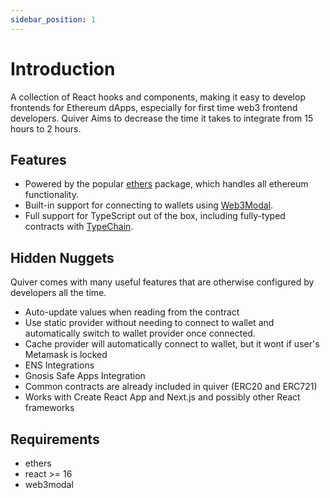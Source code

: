 ```yaml
---
sidebar_position: 1
---
```


# Introduction

A collection of React hooks and components, making it easy to develop frontends for Ethereum dApps, especially for first time web3 frontend developers. Quiver Aims to decrease the time it takes to integrate from 15 hours to 2 hours.

## Features

- Powered by the popular [ethers](https://ethers.org/) package, which handles all ethereum functionality.
- Built-in support for connecting to wallets using [Web3Modal](https://github.com/Web3Modal/web3modal).
- Full support for TypeScript out of the box, including fully-typed contracts with [TypeChain](https://github.com/dethcrypto/TypeChain).

## Hidden Nuggets

Quiver comes with many useful features that are otherwise configured by developers all the time.

- Auto-update values when reading from the contract
- Use static provider without needing to connect to wallet and automatically switch to wallet provider once connected.
- Cache provider will automatically connect to wallet, but it wont if user's Metamask is locked
- ENS Integrations
- Gnosis Safe Apps Integration
- Common contracts are already included in quiver (ERC20 and ERC721)
- Works with Create React App and Next.js and possibly other React frameworks

## Requirements

- ethers
- react >= 16
- web3modal

